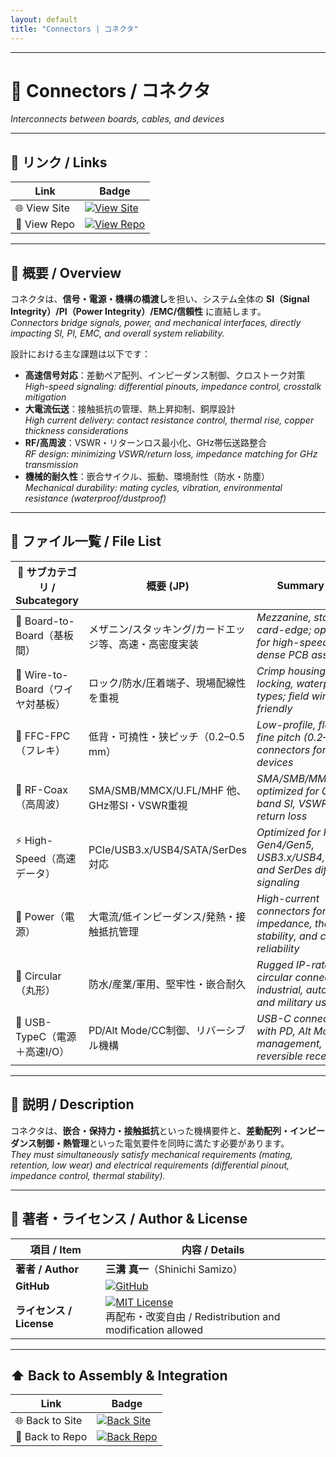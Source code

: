 ```yaml
---
layout: default
title: "Connectors | コネクタ" 
---
```


---

# 🔌 Connectors / コネクタ
*Interconnects between boards, cables, and devices*

---

## 🔗 リンク / Links

| Link | Badge |
|---|---|
| 🌐 View Site | [![View Site](https://img.shields.io/badge/View-Site-brightgreen?style=for-the-badge&logo=githubpages)](https://samizo-aitl.github.io/Edusemi-Plus/Assembly-Integration/Connectors/) |
| 📂 View Repo | [![View Repo](https://img.shields.io/badge/View-Repo-blue?style=for-the-badge&logo=github)](https://github.com/Samizo-AITL/Edusemi-Plus/tree/main/Assembly-Integration/Connectors) |

---

## 📖 概要 / Overview
コネクタは、**信号・電源・機構の橋渡し**を担い、システム全体の **SI（Signal Integrity）/PI（Power Integrity）/EMC/信頼性** に直結します。  
*Connectors bridge signals, power, and mechanical interfaces, directly impacting SI, PI, EMC, and overall system reliability.*  

設計における主な課題は以下です：  
- **高速信号対応**：差動ペア配列、インピーダンス制御、クロストーク対策  
  *High-speed signaling: differential pinouts, impedance control, crosstalk mitigation*  
- **大電流伝送**：接触抵抗の管理、熱上昇抑制、銅厚設計  
  *High current delivery: contact resistance control, thermal rise, copper thickness considerations*  
- **RF/高周波**：VSWR・リターンロス最小化、GHz帯伝送路整合  
  *RF design: minimizing VSWR/return loss, impedance matching for GHz transmission*  
- **機械的耐久性**：嵌合サイクル、振動、環境耐性（防水・防塵）  
  *Mechanical durability: mating cycles, vibration, environmental resistance (waterproof/dustproof)*  

---

## 📂 ファイル一覧 / File List

| 📘 サブカテゴリ / Subcategory | 概要 (JP) | Summary (EN) | Links |
|---|---|---|---|
| 🧩 Board-to-Board（基板間） | メザニン/スタッキング/カードエッジ等、高速・高密度実装 | *Mezzanine, stacking, card-edge; optimized for high-speed and dense PCB assemblies* | [![Site](https://img.shields.io/badge/View-Site-brightgreen?style=for-the-badge&logo=githubpages)](https://samizo-aitl.github.io/Edusemi-Plus/Assembly-Integration/Connectors/Board-to-Board/) [![Repo](https://img.shields.io/badge/View-Repo-blue?style=for-the-badge&logo=github)](https://github.com/Samizo-AITL/Edusemi-Plus/blob/main/Assembly-Integration/Connectors/Board-to-Board.md) |
| 🧵 Wire-to-Board（ワイヤ対基板） | ロック/防水/圧着端子、現場配線性を重視 | *Crimp housings, locking, waterproof types; field wiring friendly* | [![Site](https://img.shields.io/badge/View-Site-brightgreen?style=for-the-badge&logo=githubpages)](https://samizo-aitl.github.io/Edusemi-Plus/Assembly-Integration/Connectors/Wire-to-Board/) [![Repo](https://img.shields.io/badge/View-Repo-blue?style=for-the-badge&logo=github)](https://github.com/Samizo-AITL/Edusemi-Plus/blob/main/Assembly-Integration/Connectors/Wire-to-Board.md) |
| 📜 FFC-FPC（フレキ） | 低背・可撓性・狭ピッチ（0.2–0.5 mm） | *Low-profile, flexible, fine pitch (0.2–0.5 mm) connectors for portable devices* | [![Site](https://img.shields.io/badge/View-Site-brightgreen?style=for-the-badge&logo=githubpages)](https://samizo-aitl.github.io/Edusemi-Plus/Assembly-Integration/Connectors/FFC-FPC/) [![Repo](https://img.shields.io/badge/View-Repo-blue?style=for-the-badge&logo=github)](https://github.com/Samizo-AITL/Edusemi-Plus/blob/main/Assembly-Integration/Connectors/FFC-FPC.md) |
| 🧲 RF-Coax（高周波） | SMA/SMB/MMCX/U.FL/MHF 他、GHz帯SI・VSWR重視 | *SMA/SMB/MMCX/U.FL; optimized for GHz-band SI, VSWR, and return loss* | [![Site](https://img.shields.io/badge/View-Site-brightgreen?style=for-the-badge&logo=githubpages)](https://samizo-aitl.github.io/Edusemi-Plus/Assembly-Integration/Connectors/RF-Coax/) [![Repo](https://img.shields.io/badge/View-Repo-blue?style=for-the-badge&logo=github)](https://github.com/Samizo-AITL/Edusemi-Plus/blob/main/Assembly-Integration/Connectors/RF-Coax.md) |
| ⚡ High-Speed（高速データ） | PCIe/USB3.x/USB4/SATA/SerDes対応 | *Optimized for PCIe Gen4/Gen5, USB3.x/USB4, SATA, and SerDes differential signaling* | [![Site](https://img.shields.io/badge/View-Site-brightgreen?style=for-the-badge&logo=githubpages)](https://samizo-aitl.github.io/Edusemi-Plus/Assembly-Integration/Connectors/High-Speed/) [![Repo](https://img.shields.io/badge/View-Repo-blue?style=for-the-badge&logo=github)](https://github.com/Samizo-AITL/Edusemi-Plus/blob/main/Assembly-Integration/Connectors/High-Speed.md) |
| 🔋 Power（電源） | 大電流/低インピーダンス/発熱・接触抵抗管理 | *High-current connectors for low impedance, thermal stability, and contact reliability* | [![Site](https://img.shields.io/badge/View-Site-brightgreen?style=for-the-badge&logo=githubpages)](https://samizo-aitl.github.io/Edusemi-Plus/Assembly-Integration/Connectors/Power/) [![Repo](https://img.shields.io/badge/View-Repo-blue?style=for-the-badge&logo=github)](https://github.com/Samizo-AITL/Edusemi-Plus/blob/main/Assembly-Integration/Connectors/Power.md) |
| 🧿 Circular（丸形） | 防水/産業/軍用、堅牢性・嵌合耐久 | *Rugged IP-rated circular connectors for industrial, automotive, and military use* | [![Site](https://img.shields.io/badge/View-Site-brightgreen?style=for-the-badge&logo=githubpages)](https://samizo-aitl.github.io/Edusemi-Plus/Assembly-Integration/Connectors/Circular/) [![Repo](https://img.shields.io/badge/View-Repo-blue?style=for-the-badge&logo=github)](https://github.com/Samizo-AITL/Edusemi-Plus/blob/main/Assembly-Integration/Connectors/Circular.md) |
| 🔌 USB-TypeC（電源＋高速I/O） | PD/Alt Mode/CC制御、リバーシブル機構 | *USB-C connectors with PD, Alt Modes, CC management, reversible receptacles* | [![Site](https://img.shields.io/badge/View-Site-brightgreen?style=for-the-badge&logo=githubpages)](https://samizo-aitl.github.io/Edusemi-Plus/Assembly-Integration/Connectors/USB-TypeC/) [![Repo](https://img.shields.io/badge/View-Repo-blue?style=for-the-badge&logo=github)](https://github.com/Samizo-AITL/Edusemi-Plus/blob/main/Assembly-Integration/Connectors/USB-TypeC.md) |

---

## 📑 説明 / Description
コネクタは、**嵌合・保持力・接触抵抗**といった機構要件と、**差動配列・インピーダンス制御・熱管理**といった電気要件を同時に満たす必要があります。  
*They must simultaneously satisfy mechanical requirements (mating, retention, low wear) and electrical requirements (differential pinout, impedance control, thermal stability).*  

---

## 👤 著者・ライセンス / Author & License

| 項目 / Item | 内容 / Details |
|---|---|
| **著者 / Author** | **三溝 真一**（Shinichi Samizo） |
| **GitHub** | [![GitHub](https://img.shields.io/badge/GitHub-Samizo--AITL-blue?style=for-the-badge&logo=github)](https://github.com/Samizo-AITL) |
| **ライセンス / License** | [![MIT License](https://img.shields.io/badge/license-MIT-blue.svg?style=for-the-badge)](LICENSE) <br> 再配布・改変自由 / Redistribution and modification allowed |

---

## ⬆️ Back to Assembly & Integration

| Link | Badge |
|---|---|
| 🌐 Back to Site | [![Back Site](https://img.shields.io/badge/⬆️%20Back-Site-brightgreen?style=for-the-badge&logo=githubpages)](https://samizo-aitl.github.io/Edusemi-Plus/Assembly-Integration/) |
| 📂 Back to Repo | [![Back Repo](https://img.shields.io/badge/⬆️%20Back-Repo-blue?style=for-the-badge&logo=github)](https://github.com/Samizo-AITL/Edusemi-Plus/tree/main/Assembly-Integration) |
